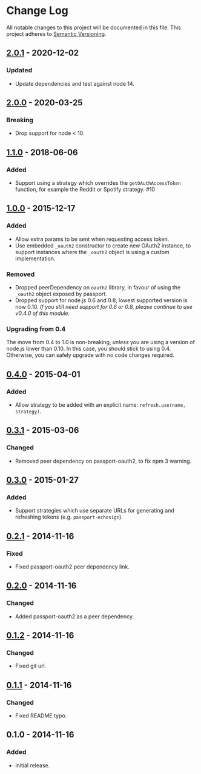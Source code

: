 # Change Log

All notable changes to this project will be documented in this file.
This project adheres to [Semantic Versioning](http://semver.org/).

## [2.0.1] - 2020-12-02

### Updated

- Update dependencies and test against node 14.

## [2.0.0] - 2020-03-25

### Breaking

- Drop support for node < 10.

## [1.1.0] - 2018-06-06

### Added

- Support using a strategy which overrides the `getOAuthAccessToken` function, for example the Reddit or Spotify strategy. #10

## [1.0.0] - 2015-12-17

### Added

- Allow extra params to be sent when requesting access token.
- Use embedded `_oauth2` constructor to create new OAuth2 instance, to support instances where the `_oauth2` object is using a custom implementation.

### Removed

- Dropped peerDependency on `oauth2` library, in favour of using the `_oauth2` object exposed by passport.
- Dropped support for node.js 0.6 and 0.8, lowest supported version is now 0.10. _If you still need support for 0.6 or 0.8, please continue to use v0.4.0 of this module._

### Upgrading from 0.4

The move from 0.4 to 1.0 is non-breaking, _unless_ you are using a version of node.js lower than 0.10. In this case, you should stick to using 0.4. Otherwise, you can safely upgrade with no code changes required.

## [0.4.0] - 2015-04-01

### Added

- Allow strategy to be added with an explicit name: `refresh.use(name, strategy)`.

## [0.3.1] - 2015-03-06

### Changed

- Removed peer dependency on passport-oauth2, to fix npm 3 warning.

## [0.3.0] - 2015-01-27

### Added

- Support strategies which use separate URLs for generating and refreshing tokens (e.g. `passport-echosign`).

## [0.2.1] - 2014-11-16

### Fixed

- Fixed passport-oauth2 peer dependency link.

## [0.2.0] - 2014-11-16

### Changed

- Added passport-oauth2 as a peer dependency.

## [0.1.2] - 2014-11-16

### Changed

- Fixed git url.

## [0.1.1] - 2014-11-16

### Changed

- Fixed README typo.

## 0.1.0 - 2014-11-16

### Added

- Initial release.

[2.0.1]: https://github.com/fiznool/passport-oauth2-refresh/compare/v2.0.0...v2.0.1
[2.0.0]: https://github.com/fiznool/passport-oauth2-refresh/compare/v1.1.0...v2.0.0
[1.1.0]: https://github.com/fiznool/passport-oauth2-refresh/compare/v1.0.0...v1.1.0
[1.0.0]: https://github.com/fiznool/passport-oauth2-refresh/compare/v0.4.0...v1.0.0
[0.4.0]: https://github.com/fiznool/passport-oauth2-refresh/compare/v0.3.1...v0.4.0
[0.3.1]: https://github.com/fiznool/passport-oauth2-refresh/compare/v0.3.0...v0.3.1
[0.3.0]: https://github.com/fiznool/passport-oauth2-refresh/compare/v0.2.1...v0.3.0
[0.2.1]: https://github.com/fiznool/passport-oauth2-refresh/compare/v0.2.0...v0.2.1
[0.2.0]: https://github.com/fiznool/passport-oauth2-refresh/compare/v0.1.2...v0.2.0
[0.1.2]: https://github.com/fiznool/passport-oauth2-refresh/compare/v0.1.1...v0.1.2
[0.1.1]: https://github.com/fiznool/passport-oauth2-refresh/compare/v0.1.0...v0.1.1
